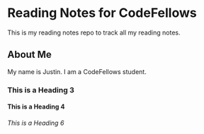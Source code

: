 # Reading Notes for CodeFellows

This is my reading notes repo to track all my reading notes.

## About Me

My name is Justin.  I am a CodeFellows student.

### This is a Heading 3
#### This is a Heading 4
###### This is a Heading 6

